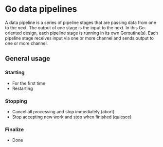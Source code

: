 # Go data pipelines

A data pipeline is a series of pipeline stages that are passing data from one to the next.  The output of one stage is the input to the next.  In this Go-oriented design, each pipeline stage is running in its own Goroutine(s).  Each pipeline stage receives input via one or more channel and sends output to one or more channel.

## General usage

### Starting
* For the first time
* Restarting

### Stopping
* Cancel all processing and stop immediately (abort)
* Stop accepting new work and stop when finished (quiesce)

### Finalize
* Done